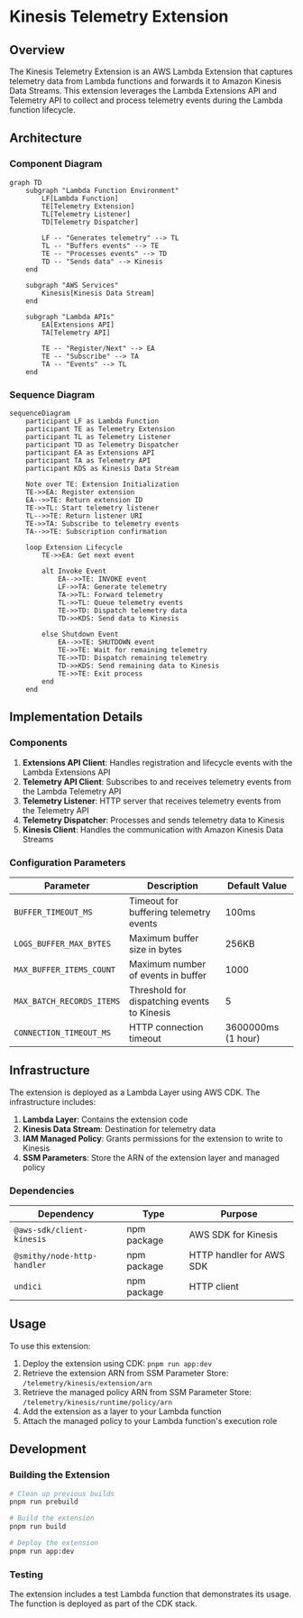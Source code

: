 # Kinesis Telemetry Extension

## Overview

The Kinesis Telemetry Extension is an AWS Lambda Extension that captures telemetry data from Lambda functions and forwards it to Amazon Kinesis Data Streams. This extension leverages the Lambda Extensions API and Telemetry API to collect and process telemetry events during the Lambda function lifecycle.

## Architecture

### Component Diagram

```mermaid
graph TD
    subgraph "Lambda Function Environment"
        LF[Lambda Function]
        TE[Telemetry Extension]
        TL[Telemetry Listener]
        TD[Telemetry Dispatcher]
        
        LF -- "Generates telemetry" --> TL
        TL -- "Buffers events" --> TE
        TE -- "Processes events" --> TD
        TD -- "Sends data" --> Kinesis
    end
    
    subgraph "AWS Services"
        Kinesis[Kinesis Data Stream]
    end
    
    subgraph "Lambda APIs"
        EA[Extensions API]
        TA[Telemetry API]
        
        TE -- "Register/Next" --> EA
        TE -- "Subscribe" --> TA
        TA -- "Events" --> TL
    end
```

### Sequence Diagram

```mermaid
sequenceDiagram
    participant LF as Lambda Function
    participant TE as Telemetry Extension
    participant TL as Telemetry Listener
    participant TD as Telemetry Dispatcher
    participant EA as Extensions API
    participant TA as Telemetry API
    participant KDS as Kinesis Data Stream
    
    Note over TE: Extension Initialization
    TE->>EA: Register extension
    EA-->>TE: Return extension ID
    TE->>TL: Start telemetry listener
    TL-->>TE: Return listener URI
    TE->>TA: Subscribe to telemetry events
    TA-->>TE: Subscription confirmation
    
    loop Extension Lifecycle
        TE->>EA: Get next event
        
        alt Invoke Event
            EA-->>TE: INVOKE event
            LF->>TA: Generate telemetry
            TA->>TL: Forward telemetry
            TL->>TL: Queue telemetry events
            TE->>TD: Dispatch telemetry data
            TD->>KDS: Send data to Kinesis
            
        else Shutdown Event
            EA-->>TE: SHUTDOWN event
            TE->>TE: Wait for remaining telemetry
            TE->>TD: Dispatch remaining telemetry
            TD->>KDS: Send remaining data to Kinesis
            TE->>TE: Exit process
        end
    end
```

## Implementation Details

### Components

1. **Extensions API Client**: Handles registration and lifecycle events with the Lambda Extensions API
2. **Telemetry API Client**: Subscribes to and receives telemetry events from the Lambda Telemetry API
3. **Telemetry Listener**: HTTP server that receives telemetry events from the Telemetry API
4. **Telemetry Dispatcher**: Processes and sends telemetry data to Kinesis
5. **Kinesis Client**: Handles the communication with Amazon Kinesis Data Streams

### Configuration Parameters

| Parameter | Description | Default Value |
|-----------|-------------|---------------|
| `BUFFER_TIMEOUT_MS` | Timeout for buffering telemetry events | 100ms |
| `LOGS_BUFFER_MAX_BYTES` | Maximum buffer size in bytes | 256KB |
| `MAX_BUFFER_ITEMS_COUNT` | Maximum number of events in buffer | 1000 |
| `MAX_BATCH_RECORDS_ITEMS` | Threshold for dispatching events to Kinesis | 5 |
| `CONNECTION_TIMEOUT_MS` | HTTP connection timeout | 3600000ms (1 hour) |

## Infrastructure

The extension is deployed as a Lambda Layer using AWS CDK. The infrastructure includes:

1. **Lambda Layer**: Contains the extension code
2. **Kinesis Data Stream**: Destination for telemetry data
3. **IAM Managed Policy**: Grants permissions for the extension to write to Kinesis
4. **SSM Parameters**: Store the ARN of the extension layer and managed policy

### Dependencies

| Dependency | Type | Purpose |
|------------|------|---------|
| `@aws-sdk/client-kinesis` | npm package | AWS SDK for Kinesis |
| `@smithy/node-http-handler` | npm package | HTTP handler for AWS SDK |
| `undici` | npm package | HTTP client |

## Usage

To use this extension:

1. Deploy the extension using CDK: `pnpm run app:dev`
2. Retrieve the extension ARN from SSM Parameter Store: `/telemetry/kinesis/extension/arn`
3. Retrieve the managed policy ARN from SSM Parameter Store: `/telemetry/kinesis/runtime/policy/arn`
4. Add the extension as a layer to your Lambda function
5. Attach the managed policy to your Lambda function's execution role

## Development

### Building the Extension

```bash
# Clean up previous builds
pnpm run prebuild

# Build the extension
pnpm run build

# Deploy the extension
pnpm run app:dev
```

### Testing

The extension includes a test Lambda function that demonstrates its usage. The function is deployed as part of the CDK stack.